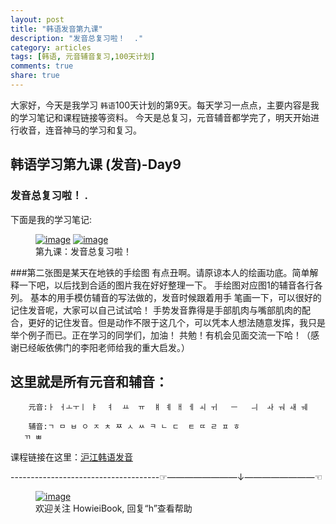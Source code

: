 ```yaml
---
layout: post
title: "韩语发音第九课"
description: "发音总复习啦！  ."
category: articles
tags: [韩语, 元音辅音复习,100天计划]
comments: true
share: true
---
```


大家好，今天是我学习 `韩语`100天计划的第9天。每天学习一点点，主要内容是我的学习笔记和课程链接等资料。
今天是总复习，元音辅音都学完了，明天开始进行收音，连音神马的学习和复习。

## 韩语学习第九课 (发音)-Day9

### 发音总复习啦！  .


下面是我的学习笔记:

<figure class="half">
    <a href="../../images/k9-1.jpg"><img src="../../images/k9-1.jpg" alt="image"></a>
    <a href="../../images/k9-2.jpg"><img src="../../images/k9-2.jpg" alt="image"></a>
        <figcaption>第九课：发音总复习啦！  </figcaption>
</figure>

###第二张图是某天在地铁的手绘图
有点丑啊。请原谅本人的绘画功底。简单解释一下吧，以后找到合适的图片我在好好整理一下。
手绘图对应图1的辅音各行各列。
基本的用手模仿辅音的写法做的，发音时候跟着用手 笔画一下，可以很好的记住发音呢，大家可以自己试试哈！
手势发音靠得是手部肌肉与嘴部肌肉的配合，更好的记住发音。但是动作不限于这几个，可以凭本人想法随意发挥，我只是举个例子而已。正在学习的同学们，加油！
共勉！有机会见面交流一下哈！（感谢已经皈依佛门的李阳老师给我的重大启发。）

这里就是所有元音和辅音：
---
        元音:ㅏ ㅓㅗㅜㅣ ㅑ  ㅕ  ㅛ  ㅠ  ㅒ ㅖ ㅐ ㅔ ㅚ ㅟ   ㅡ   ㅢ  ㅘ ㅝ ㅙ ㅞ

        辅音:ㄱ ㅁ ㅂ ㅇ ㅈ ㅊ ㅉ ㅅ ㅆ ㅋ ㄴ ㄷ  ㅌ ㄸ ㄹ ㅍ ㅎ
       ㄲ ㅃ

课程链接在这里：[沪江韩语发音](http://study.163.com/course/introduction/232009.htm#/courseDetail)

-------------------------------------☞————————↓————————☜
<figure >
    <a href="../../images/HowieiBook2D.jpg"><img src="../../images/HowieiBook2D.jpg" alt="image"></a>
    <figcaption> 欢迎关注 HowieiBook, 回复“h”查看帮助</figcaption>
</figure>
